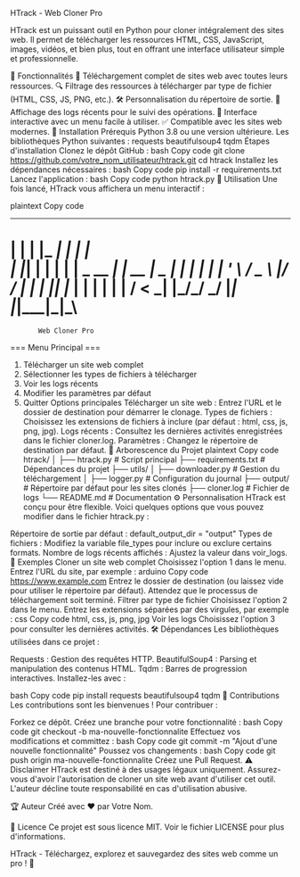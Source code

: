 HTrack - Web Cloner Pro

HTrack est un puissant outil en Python pour cloner intégralement des sites web. Il permet de télécharger les ressources HTML, CSS, JavaScript, images, vidéos, et bien plus, tout en offrant une interface utilisateur simple et professionnelle.

🎯 Fonctionnalités
📂 Téléchargement complet de sites web avec toutes leurs ressources.
🔍 Filtrage des ressources à télécharger par type de fichier (HTML, CSS, JS, PNG, etc.).
🛠 Personnalisation du répertoire de sortie.
📜 Affichage des logs récents pour le suivi des opérations.
🔧 Interface interactive avec un menu facile à utiliser.
✅ Compatible avec les sites web modernes.
🚀 Installation
Prérequis
Python 3.8 ou une version ultérieure.
Les bibliothèques Python suivantes :
requests
beautifulsoup4
tqdm
Étapes d'installation
Clonez le dépôt GitHub :
bash
Copy code
git clone https://github.com/votre_nom_utilisateur/htrack.git
cd htrack
Installez les dépendances nécessaires :
bash
Copy code
pip install -r requirements.txt
Lancez l'application :
bash
Copy code
python htrack.py
📝 Utilisation
Une fois lancé, HTrack vous affichera un menu interactif :

plaintext
Copy code
   _   _ _____ _____            _    
  | | | |_   _|_   _|          | |   
  | |_| | | |   | |  _ __   ___| | __
  |  _  | | |   | | | '_ \ / _ \ |/ /
  | | | |_| |_  | | | | | |  __/   < 
  \_| |_/\___/  \_/ |_| |_|\___|_|\_\
  ===================================
           Web Cloner Pro

=== Menu Principal ===

1. Télécharger un site web complet
2. Sélectionner les types de fichiers à télécharger
3. Voir les logs récents
4. Modifier les paramètres par défaut
5. Quitter
Options principales
Télécharger un site web : Entrez l'URL et le dossier de destination pour démarrer le clonage.
Types de fichiers : Choisissez les extensions de fichiers à inclure (par défaut : html, css, js, png, jpg).
Logs récents : Consultez les dernières activités enregistrées dans le fichier cloner.log.
Paramètres : Changez le répertoire de destination par défaut.
📁 Arborescence du Projet
plaintext
Copy code
htrack/
│
├── htrack.py              # Script principal
├── requirements.txt       # Dépendances du projet
├── utils/
│   ├── downloader.py      # Gestion du téléchargement
│   ├── logger.py          # Configuration du journal
├── output/                # Répertoire par défaut pour les sites clonés
├── cloner.log             # Fichier de logs
└── README.md              # Documentation
⚙️ Personnalisation
HTrack est conçu pour être flexible. Voici quelques options que vous pouvez modifier dans le fichier htrack.py :

Répertoire de sortie par défaut : default_output_dir = "output"
Types de fichiers : Modifiez la variable file_types pour inclure ou exclure certains formats.
Nombre de logs récents affichés : Ajustez la valeur dans voir_logs.
📖 Exemples
Cloner un site web complet
Choisissez l'option 1 dans le menu.
Entrez l'URL du site, par exemple :
arduino
Copy code
https://www.example.com
Entrez le dossier de destination (ou laissez vide pour utiliser le répertoire par défaut).
Attendez que le processus de téléchargement soit terminé.
Filtrer par type de fichier
Choisissez l'option 2 dans le menu.
Entrez les extensions séparées par des virgules, par exemple :
css
Copy code
html, css, js, png, jpg
Voir les logs
Choisissez l'option 3 pour consulter les dernières activités.
🛠 Dépendances
Les bibliothèques utilisées dans ce projet :

Requests : Gestion des requêtes HTTP.
BeautifulSoup4 : Parsing et manipulation des contenus HTML.
Tqdm : Barres de progression interactives.
Installez-les avec :

bash
Copy code
pip install requests beautifulsoup4 tqdm
🤝 Contributions
Les contributions sont les bienvenues ! Pour contribuer :

Forkez ce dépôt.
Créez une branche pour votre fonctionnalité :
bash
Copy code
git checkout -b ma-nouvelle-fonctionnalite
Effectuez vos modifications et committez :
bash
Copy code
git commit -m "Ajout d'une nouvelle fonctionnalité"
Poussez vos changements :
bash
Copy code
git push origin ma-nouvelle-fonctionnalite
Créez une Pull Request.
⚠️ Disclaimer
HTrack est destiné à des usages légaux uniquement. Assurez-vous d'avoir l'autorisation de cloner un site web avant d'utiliser cet outil. L'auteur décline toute responsabilité en cas d'utilisation abusive.

🏆 Auteur
Créé avec ❤️ par Votre Nom.

📜 Licence
Ce projet est sous licence MIT. Voir le fichier LICENSE pour plus d'informations.

HTrack - Téléchargez, explorez et sauvegardez des sites web comme un pro ! 🎉
